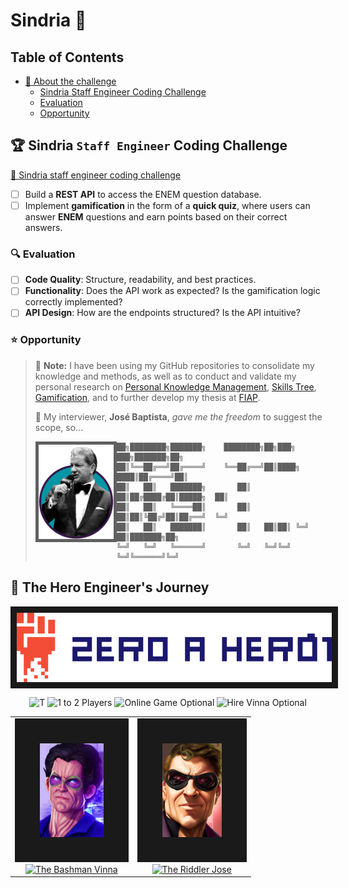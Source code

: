# Sindria :crown:

## Table of Contents

- [📜 About the challenge](#about-the-challenge)
  - [Sindria Staff Engineer Coding Challenge](#sindria-staff-engineer-coding-challenge)
  - [Evaluation](#evaluation)
  - [Opportunity](#opportunity)

## 🏆 Sindria `Staff Engineer` Coding Challenge

[🎯 Sindria staff engineer coding challenge](https://handsomely-relation-dc4.notion.site/Sindria-staff-engineer-coding-challenge-ad6f83387e5e4be39eda3a87cf9bd7b6)

- [ ] Build a **REST API** to access the ENEM question database.
- [ ] Implement **gamification** in the form of a **quick quiz**, where users can answer **ENEM** questions and earn points based on their correct answers.

### 🔍 Evaluation

- [ ] **Code Quality**: Structure, readability, and best practices.
- [ ] **Functionality**: Does the API work as expected? Is the gamification logic correctly implemented?
- [ ] **API Design**: How are the endpoints structured? Is the API intuitive?

### ⭐ Opportunity

> :loudspeaker: **Note:** I have been using my GitHub repositories to consolidate my knowledge and methods, as well as to conduct and validate my personal research on [Personal Knowledge Management](https://www.youtube.com/watch?v=nJ660t5ku9A&t=220s), [Skills Tree](https://www.youtube.com/watch?v=wsmEuHa1eL8), [Gamification](https://www.gamificationbook.com/), and to further develop my thesis at [FIAP](https://www.fiap.com.br/graduacao/bacharelado/sistemas-de-informacao/).
>
> :handshake: My interviewer, **José Baptista**, _gave me the freedom_ to suggest the scope, so...
>
> <img src="docs/images/bruce-buffer.png" align="left" alt="VAR" width="120" border="5px solid transparent" />
>
> ```
> ██╗████████╗███████╗    ████████╗██╗███╗   ███╗███████╗██╗
> ██║╚══██╔══╝██╔════╝    ╚══██╔══╝██║████╗ ████║██╔════╝██║
> ██║   ██║   ███████╗       ██║   ██║██╔████╔██║█████╗  ██║
> ██║   ██║   ╚════██║       ██║   ██║██║╚██╔╝██║██╔══╝  ╚═╝
> ██║   ██║   ███████║       ██║   ██║██║ ╚═╝ ██║███████╗██╗
> ╚═╝   ╚═╝   ╚══════╝       ╚═╝   ╚═╝╚═╝     ╚═╝╚══════╝╚═╝
> ```

## 🚀 The Hero Engineer's Journey

<div align="center">
  <img src="docs/logos/zero-a-heroi.svg" align="center" width="600" alt="Zero a Herói" border="10px solid transparent" />

![T](https://img.shields.io/badge/ESRB-T-orange) ![1 to 2 Players](https://img.shields.io/badge/Players-1%20to%202-red) ![Online Game Optional](https://img.shields.io/badge/Online%20Game-Optional-green) ![Hire Vinna Optional](https://img.shields.io/badge/Hire%20Vinna-Optional-green)

</div>

<table align="center" style="border-collapse: collapse; background-color: transparent;">
  <tr>
    <td align="center">
      <div>
        <img alt="Bashman" src="docs/characters/vinna.jpg" height="150" border="40px solid transparent">
        <br>
        <a href="https://img.shields.io/badge/The%20Bashman%20Vinna-red">
          <img src="https://img.shields.io/badge/The%20Bashman%20Vinna-red" alt="The Bashman Vinna">
        </a>
      </div>
    </td>
    <td align="center">
      <img alt="Riddler" src="docs/characters/joao.jpg" height="150" border="40px solid transparent">
      <br>
      <a href="https://img.shields.io/badge/The%20Riddler%20Jose-black">
        <img src="https://img.shields.io/badge/The%20Riddler%20Jose-black" alt="The Riddler Jose">
      </a>
    </td>
  </tr>
</table>
